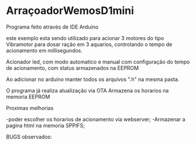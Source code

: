 # ArraçoadorWemosD1mini
Programa feito através de IDE Arduino

este exemplo esta sendo utilizado para acionar 3 motores do tipo Vibramotor para dosar ração em 3 aquarios, controlando o tempo de acionamento em millisegundos.

Acionador led, com modo automatico e manual com configuração do tempo de acionamento, com status armazenados na EEPROM

Ao adicionar no arduino manter todos os arquivos ".h" na mesma pasta.

O programa já realiza atualização via OTA
Armazena os horarios na memoria EEPROM


Proximas melhorias

-poder escolher os horarios de acionamento via webserver;
-Armazenar a pagina html na memoria SPPIFS;

BUGS observados:

